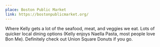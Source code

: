 ```yaml
---
place: Boston Public Market
link: https://bostonpublicmarket.org/
---
```

Where Kelly gets a lot of the seafood, meat, and veggies we eat.  Lots of
quicker local dining options (Kelly enjoys Naella Pasta, most people love Bon
Me). Definitely check out Union Square Donuts if you go.

